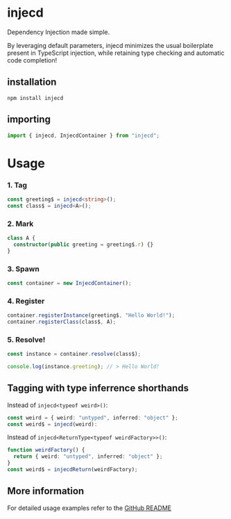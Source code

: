 # injecd

Dependency Injection made simple.

By leveraging default parameters, injecd minimizes the usual boilerplate present in TypeScript injection, while retaining type checking and automatic code completion!

## installation

```
npm install injecd
```

## importing

```ts
import { injecd, InjecdContainer } from "injecd";
```

# Usage

### 1. Tag

```ts
const greeting$ = injecd<string>();
const class$ = injecd<A>();
```

### 2. Mark

```ts
class A {
  constructor(public greeting = greeting$.r) {}
}
```

### 3. Spawn

```ts
const container = new InjecdContainer();
```

### 4. Register

```ts
container.registerInstance(greeting$, "Hello World!");
container.registerClass(class$, A);
```

### 5. Resolve!

```ts
const instance = container.resolve(class$);

console.log(instance.greeting); // > Hello World!
```

## Tagging with type inferrence shorthands

Instead of `injecd<typeof weird>()`:

```ts
const weird = { weird: "untyped", inferred: "object" };
const weird$ = injecd(weird):
```

Instead of `injecd<ReturnType<typeof weirdFactory>>()`:

```ts
function weirdFactory() {
  return { weird: "untyped", inferred: "object" };
}
const weird$ = injecdReturn(weirdFactory);
```

## More information

For detailed usage examples refer to the [GitHub README](https://github.com/JakeBeaver/injecd#readme)
